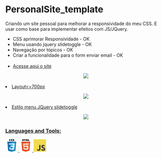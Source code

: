 # PersonalSite_template


<p>Criando um site pessoal para melhorar a responsividade do meu CSS. E usar como base para implementar efeitos com JS/JQuery.</p>
<ul>
  <li>CSS aprimorar Responsividade  - OK</li>
  <li>Menu usando jquery slidetoggle - OK</li>
  <li>Navegação por tópicos - OK</li>
  <li>Criar a funcionalidade para o form enviar email - OK</li>
  <br/>
  <li><a href="https://conradosalema.netlify.app/">Acesse aqui o site
  
</ul>

<p align=center><img src="https://github.com/cdsalema/PersonalSite_template/blob/master/assets/images/layoutbase1.png"/></p>
<li>Layout<=700px</li>
<p align=center><img src="https://github.com/cdsalema/PersonalSite_template/blob/master/assets/images/layoutbase_responsivoNovo.png" width="475"/></p>
<li>Estilo menu JQuery slidetoggle </li>
<p align=center><img src="https://github.com/cdsalema/PersonalSite_template/blob/master/assets/images/layoutbase_responsivo2.png" width="475"/></p>



<h3 align="left">Languages and Tools:</h3>
<p align="left"><a href="https://www.w3schools.com/css/" target="_blank" rel="noreferrer"> 
<img src="https://raw.githubusercontent.com/devicons/devicon/master/icons/css3/css3-original-wordmark.svg" alt="css3" width="40" height="40"/> </a>
<a href="https://www.w3.org/html/" target="_blank" rel="noreferrer">
<img src="https://raw.githubusercontent.com/devicons/devicon/master/icons/html5/html5-original-wordmark.svg" alt="html5" width="40" height="40"/> </a>
<a href="https://developer.mozilla.org/en-US/docs/Web/JavaScript" target="_blank" rel="noreferrer"> 
<img src="https://raw.githubusercontent.com/devicons/devicon/master/icons/javascript/javascript-original.svg" alt="javascript" width="40" height="40"/> </a>
